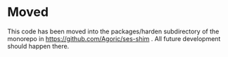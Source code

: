 # Moved

This code has been moved into the packages/harden subdirectory of the monorepo in https://github.com/Agoric/ses-shim . All future development should happen there.